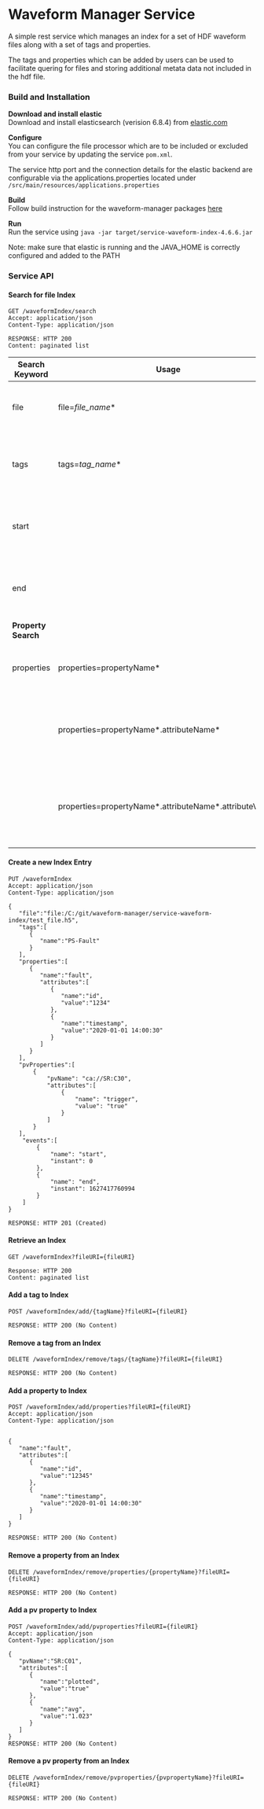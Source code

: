 # Waveform Manager Service

A simple rest service which manages an index for a set of HDF 
waveform files along with a set of tags and properties.

The tags and properties which can be added by users can be used to 
facilitate quering for files and storing additional metata data not 
included in the hdf file.

### Build and Installation

**Download and install elastic**   
Download and install elasticsearch (verision 6.8.4) from [elastic.com](https://www.elastic.co/downloads/past-releases/elasticsearch-6-8-4)

**Configure**  
You can configure the file processor which are to be included or excluded from your service
by updating the service `pom.xml`.  

The service http port and the connection details for the elastic backend are configurable via the 
applications.properties located under `/src/main/resources/applications.properties`

**Build**  
Follow build instruction for the waveform-manager packages  [here](https://github.com/shroffk/waveform-manager#build)

**Run**  
Run the service using
```java -jar target/service-waveform-index-4.6.6.jar```

Note: make sure that elastic is running and the JAVA_HOME is correctly configured and added to the PATH
### Service API

#### Search for file Index
```
GET /waveformIndex/search
Accept: application/json
Content-Type: application/json

RESPONSE: HTTP 200
Content: paginated list 
```
| Search Keyword  | Usage | Description |  
|-----------------|-------|------|
| file           | file=*file_name*\* | Find files with names matching the search pattern |  
| tags           | tags=*tag_name*\* | Find files with tag names matching the search pattern |  
| start          |                  | Find files with create date or events after the start instant |  
| end            |                  | Find files with create date or events before the end instant |   
| **Property Search** |
| properties|properties=propertyName\* | Find files with properties matching in the pattern|  
| |properties=propertyName\*.attributeName\* |  Find files with properties and attributes matching in the pattern|  
| |properties=propertyName\*.attributeName\*.attributeValue\* |  Find files with properties and attributes with values matching in the pattern|


#### Create a new Index Entry

```
PUT /waveformIndex
Accept: application/json
Content-Type: application/json

{
   "file":"file:/C:/git/waveform-manager/service-waveform-index/test_file.h5",
   "tags":[
      {
         "name":"PS-Fault"
      }
   ],
   "properties":[
      {
         "name":"fault",
         "attributes":[
            {
               "name":"id",
               "value":"1234"
            },
            {
               "name":"timestamp",
               "value":"2020-01-01 14:00:30"
            }
         ]
      }
   ],
   "pvProperties":[
       {
           "pvName": "ca://SR:C30",
           "attributes":[
               {
                   "name": "trigger",
                   "value": "true"
               }
           ]
       }
   ],
    "events":[
        {
            "name": "start",
            "instant": 0
        },
        {
            "name": "end",
            "instant": 1627417760994
        }
    ]
}

RESPONSE: HTTP 201 (Created)
```

#### Retrieve an Index

```
GET /waveformIndex?fileURI={fileURI}

Response: HTTP 200
Content: paginated list 
```

#### Add a tag to Index

```
POST /waveformIndex/add/{tagName}?fileURI={fileURI}

RESPONSE: HTTP 200 (No Content)
```
#### Remove a tag from an Index

```
DELETE /waveformIndex/remove/tags/{tagName}?fileURI={fileURI}

RESPONSE: HTTP 200 (No Content)
```

#### Add a property to Index

```
POST /waveformIndex/add/properties?fileURI={fileURI}
Accept: application/json
Content-Type: application/json


{
   "name":"fault",
   "attributes":[
      {
         "name":"id",
         "value":"12345"
      },
      {
         "name":"timestamp",
         "value":"2020-01-01 14:00:30"
      }
   ]
}

RESPONSE: HTTP 200 (No Content)
```

#### Remove a property from an Index

```
DELETE /waveformIndex/remove/properties/{propertyName}?fileURI={fileURI}

RESPONSE: HTTP 200 (No Content)
```

#### Add a pv property to Index

```
POST /waveformIndex/add/pvproperties?fileURI={fileURI}
Accept: application/json
Content-Type: application/json

{
   "pvName":"SR:C01",
   "attributes":[
      {
         "name":"plotted",
         "value":"true"
      },
      {
         "name":"avg",
         "value":"1.023"
      }
   ]
}
RESPONSE: HTTP 200 (No Content)
```


#### Remove a pv property from an Index

```
DELETE /waveformIndex/remove/pvproperties/{pvpropertyName}?fileURI={fileURI}

RESPONSE: HTTP 200 (No Content)
```